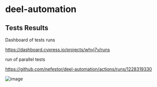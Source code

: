 # deel-automation

## Tests Results

Dashboard of tests runs

https://dashboard.cypress.io/projects/whvj7v/runs

run of parallel tests

https://github.com/nefestor/deel-automation/actions/runs/1228319330

![image](https://user-images.githubusercontent.com/26604663/133029663-d4f4104a-d6d0-40aa-8f2e-5ef71c908bd5.png)

